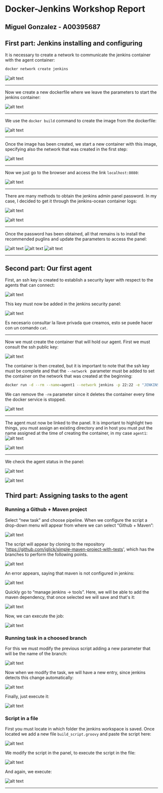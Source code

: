 # **Docker-Jenkins Workshop Report**

## **Miguel Gonzalez - A00395687**

## **First part: Jenkins installing and configuring**

It is necessary to create a network to communicate the jenkins container with the agent container:

```sh
docker network create jenkins
```

![alt text](images/image.png)

---

Now we create a new dockerfile where we leave the parameters to start the jenkins container:

![alt text](images/image-1.png)

---

We use the `docker build` command to create the image from the dockerfile:

![alt text](images/image-2.png)

---

Once the image has been created, we start a new container with this image, specifying also the network that was created in the first step:

![alt text](images/image-3.png)

---

Now we just go to the browser and access the link `localhost:8080`:

![alt text](images/image-4.png)

---

There are many methods to obtain the jenkins admin panel password. In my case, I decided to get it through the jenkins-ocean container logs:

![alt text](images/image-5.png)

![alt text](images/image-6.png)

---

Once the password has been obtained, all that remains is to install the recommended puglins and update the parameters to access the panel:

![alt text](images/image-7.png)
![alt text](images/image-8.png)
![alt text](images/image-9.png)

---

## **Second part: Our first agent**

First, an ssh key is created to establish a security layer with respect to the agents that can connect:

![alt text](images/image-10.png)

This key must now be added in the jenkins security panel:

![alt text](images/image-11.png)

Es necesario consultar la llave privada que creamos, esto se puede hacer con un comando `cat`.

---

Now we must create the container that will hold our agent. First we must consult the ssh public key:

![alt text](images/image-12.png)

The container is then created, but it is important to note that the ssh key must be complete and that the `--network ` parameter must be added to set the container on the network that was created at the beginning:

```sh
docker run -d --rm --name=agent1 --network jenkins -p 22:22 -e "JENKINS_AGENT_SSH_PUBKEY=ssh-ed25519 AAAAC3NzaC1lZDI1NTE5AAAAIIfTyPvzNlZQ6HYrqTan8lIdpZNscZoQhYTrqc1ozC9p mag1305@LenovoMAG" jenkins/ssh-agent:alpine-jdk17
```

We can remove the `-rm` parameter since it deletes the container every time the docker service is stopped.

![alt text](images/image-13.png)

---

The agent must now be linked to the panel. It is important to highlight two things, you must assign an existing directory and in host you must put the name assigned at the time of creating the container, in my case `agent1`:
![alt text](images/image-14.png)

![alt text](images/image-15.png)

---

We check the agent status in the panel:

![alt text](images/image-16.png)

![alt text](images/image-17.png)

## **Third part: Assigning tasks to the agent**

### **Running a Github + Maven project**

Select “new task” and choose pipeline. When we configure the script a drop-down menu will appear from where we can select “Github + Maven”:

![alt text](images/image-18.png)

The script will appear by cloning to the repository 'https://github.com/jglick/simple-maven-project-with-tests', which has the branches to perform the following points.

![alt text](images/image-19.png)

An error appears, saying that maven is not configured in jenkins:

![alt text](images/image-20.png)

Quickly go to “manage jenkins -> tools”. Here, we will be able to add the maven dependency, that once selected we will save and that's it:

![alt text](images/image-21.png)

Now, we can execute the job:

![alt text](images/image-22.png)

### **Running task in a choosed branch**

For this we must modify the previous script adding a new parameter that will be the name of the branch:

![alt text](images/image-23.png)

Now when we modify the task, we will have a new entry, since jenkins detects this change automatically:

![alt text](images/image-24.png)

Finally, just execute it:

![alt text](images/image-25.png)

### **Script in a file**

First you must locate in which folder the jenkins workspace is saved. Once located we add a new file `build_script.groovy` and paste the script here:

![alt text](images/image-26.png)

We modify the script in the panel, to execute the script in the file:

![alt text](images/image-27.png)

And again, we execute:

![alt text](images/image-28.png)

---
